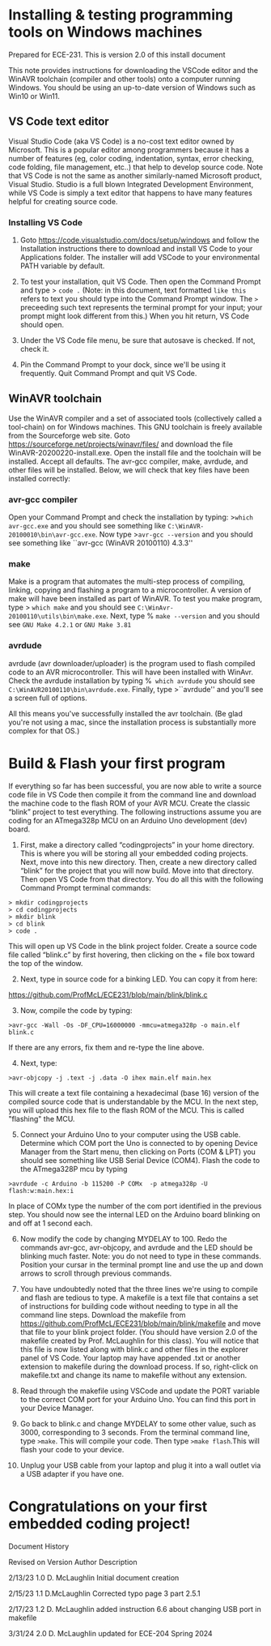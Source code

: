 # **Installing & testing programming tools on Windows machines**
Prepared for ECE-231. This is version 2.0 of this install document

This note provides instructions for downloading the VSCode editor and the WinAVR toolchain (compiler and other tools) onto a computer running Windows.  You should be using an up-to-date version of Windows such as Win10 or Win11. 

## **VS Code text editor**
Visual Studio Code (aka VS Code) is a no-cost text editor owned by Microsoft. This is a popular editor among programmers because it has a number of features (eg, color coding, indentation, syntax, error checking, code folding, file management, etc..) that help to develop source code. Note that VS Code is not the same as another similarly-named Microsoft product, Visual Studio. Studio is a full blown Integrated Development Environment, while VS Code is simply a text editor that happens to have many features helpful for creating source code. 

### **Installing VS Code** 
1. Goto https://code.visualstudio.com/docs/setup/windows and follow the Installation instructions there to download and install VS Code to your Applications folder. The installer will add VSCode to your environmental PATH variable by default.  

2. To test your installation, quit VS Code. Then open the Command Prompt and type 	> ``code .`` (Note: in this document, text formatted ``like this`` refers to text you should type into the Command Prompt window. The ``>`` preceeding such text represents the terminal prompt for your input; your prompt might look different from this.) When you hit return, VS Code should open.  

3. Under the VS Code file menu, be sure that autosave is checked. If not, check it. 

4. Pin the Command Prompt to your dock, since we'll be using it frequently. Quit Command Prompt and quit VS Code.  



## **WinAVR toolchain** 
Use the WinAVR compiler and a set of associated tools (collectively called a tool-chain) on for Windows machines. This GNU toolchain is freely available from the Sourceforge web site. Goto https://sourceforge.net/projects/winavr/files/ and download the file WinAVR-20200220-install.exe. 
Open the install file and the toolchain will be installed. Accept all defaults. The avr-gcc compiler, make, avrdude, and other files will be installed. Below, we will check that key files have been installed correctly:

### **avr-gcc compiler**
Open your Command Prompt and check the installation by typing: >``which avr-gcc.exe`` and you should see something like ``C:\WinAVR-20100010\bin\avr-gcc.exe``. Now type >``avr-gcc --version`` and you should see something like ``avr-gcc (WinAVR 20100110) 4.3.3''

### **make** 
Make is a program that automates the multi-step process of compiling, linking, copying and flashing a program to a microcontroller. A version of make will have been installed as part of WinAVR. To test you make program,  type > ``which make`` and you should see ``C:\WinAvr-20100110\utils\bin\make.exe``.  Next, type % ``make --version`` and you should see  ``GNU Make 4.2.1`` or ``GNU Make 3.81``

### **avrdude** 
avrdude (avr downloader/uploader) is the program used to flash compiled code to an AVR microcontroller. This will have been installed with WinAvr. Check the avrdude installation by typing %`` which avrdude`` you should see ``C:\WinAVR20100110\bin\avrdude.exe``. Finally, type >``avrdude'' and you'll see a screen full of options.

All this means you've successfully installed the avr toolchain. (Be glad you're not using a mac, since the installation process is substantially more complex for that OS.)


# **Build & Flash your first program** 

If everything so far has been successful, you are now able to write a source code file in VS Code then compile it from the command line and download the machine code to the flash ROM of your AVR MCU.  Create the classic “blink” project to test everything. The following instructions assume you are coding for an ATmega328p MCU on an Arduino Uno development (dev) board. 

1. First, make a directory called “codingprojects” in your home directory. This is where you will be storing all your embedded coding projects. Next, move into this new directory.  Then, create a new directory called “blink” for the project that you will now build. Move into that directory. Then open VS Code from that directory. You do all this with the following Command Prompt terminal commands:

```
> mkdir codingprojects
> cd codingprojects
> mkdir blink
> cd blink
> code .
```

This will open up VS Code in the blink project folder. Create a source code file called “blink.c” by first hovering, then clicking on the + file box toward the top of the window.

2. Next, type in source code for a binking LED. You can copy it from here:

https://github.com/ProfMcL/ECE231/blob/main/blink/blink.c

3. Now, compile the code by typing:

``>avr-gcc -Wall -Os -DF_CPU=16000000 -mmcu=atmega328p -o main.elf blink.c``

If there are any errors, fix them and re-type the line above.

4. Next, type:

 ``>avr-objcopy -j .text -j .data -O ihex main.elf main.hex``

This will create a  text file containing a hexadecimal (base 16) version of the compiled source code that is understandable by the MCU. In the next step, you will upload this hex file to the flash ROM of the MCU.  This is called "flashing" the MCU. 

5. Connect your Arduino Uno to your computer using the USB cable. Determine which COM port the Uno is connected to by opening Device Manager from the Start menu, then clicking on Ports (COM & LPT) you should see something like USB Serial Device (COM4). Flash the code to the ATmega328P mcu by typing 

``>avrdude -c Arduino -b 115200 -P COMx  -p atmega328p -U flash:w:main.hex:i``

In place of COMx type the number of the com port identified in the previous step. You should now see the internal LED on the Arduino board blinking on and off at 1 second each.

6. Now modify the code by changing MYDELAY to 100. Redo the commands avr-gcc, avr-objcopy, and avrdude and the LED should be blinking much faster. Note: you do not need to type in these commands. Position your cursar in the terminal prompt line and use the up and down arrows to scroll through previous commands.  

7. You have undoubtedly noted that the three lines we're using to compile and flash are tedious to type. A makefile is a text file that contains a set of instructions for building code without needing to type in all the command line steps.  Download the makefile from https://github.com/ProfMcL/ECE231/blob/main/blink/makefile and move that file to your blink project folder.  (You should have version 2.0 of the makefile created by Prof. McLaughlin for this class). You will notice that this file is now listed along with blink.c and other files in the explorer panel of VS Code. Your laptop may have appended .txt or another extension to makefile during the download process. If so, right-click on makefile.txt and change its name to makefile without any extension.

8. Read through the makefile using VSCode and update the PORT variable to the correct COM port for your Arduino Uno. You can find this port in your Device Manager.

9. Go back to blink.c and change MYDELAY to some other value, such as 3000, corresponding to 3 seconds. From the terminal command line, type
``>make``. This will compile your code. Then type ``>make flash``.This will flash your code to your device. 

10. Unplug your USB cable from your laptop and plug it into a wall outlet via a USB adapter if you have one. 

# **Congratulations on your first embedded coding project!** 


Document History

Revised on	Version	Author	Description

2/13/23	1.0	D. McLaughlin	Initial document creation

2/15/23	 1.1	 D.McLaughlin	Corrected typo page 3 part 2.5.1

2/17/23	1.2	D. McLaughlin	added instruction 6.6 about changing USB port in makefile

3/31/24	2.0	D. McLaughlin	updated for ECE-204 Spring 2024








